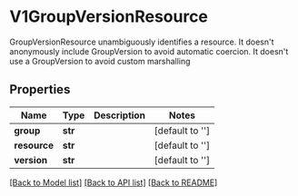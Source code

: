 # V1GroupVersionResource

GroupVersionResource unambiguously identifies a resource.  It doesn't anonymously include GroupVersion to avoid automatic coercion.  It doesn't use a GroupVersion to avoid custom marshalling
## Properties
Name | Type | Description | Notes
------------ | ------------- | ------------- | -------------
**group** | **str** |  | [default to '']
**resource** | **str** |  | [default to '']
**version** | **str** |  | [default to '']

[[Back to Model list]](../README.md#documentation-for-models) [[Back to API list]](../README.md#documentation-for-api-endpoints) [[Back to README]](../README.md)


